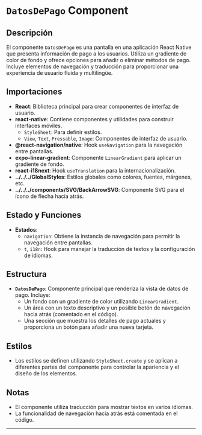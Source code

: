 # `DatosDePago` Component

## Descripción

El componente `DatosDePago` es una pantalla en una aplicación React Native que presenta información de pago a los usuarios. Utiliza un gradiente de color de fondo y ofrece opciones para añadir o eliminar métodos de pago. Incluye elementos de navegación y traducción para proporcionar una experiencia de usuario fluida y multilingüe.

## Importaciones

- **React**: Biblioteca principal para crear componentes de interfaz de usuario.
- **react-native**: Contiene componentes y utilidades para construir interfaces móviles.
  - `StyleSheet`: Para definir estilos.
  - `View`, `Text`, `Pressable`, `Image`: Componentes de interfaz de usuario.
- **@react-navigation/native**: Hook `useNavigation` para la navegación entre pantallas.
- **expo-linear-gradient**: Componente `LinearGradient` para aplicar un gradiente de fondo.
- **react-i18next**: Hook `useTranslation` para la internacionalización.
- **../../../GlobalStyles**: Estilos globales como colores, fuentes, márgenes, etc.
- **../../../components/SVG/BackArrowSVG**: Componente SVG para el ícono de flecha hacia atrás.

## Estado y Funciones

- **Estados**:
  - `navigation`: Obtiene la instancia de navegación para permitir la navegación entre pantallas.
  - `t`, `i18n`: Hook para manejar la traducción de textos y la configuración de idiomas.

## Estructura

- **`DatosDePago`**: Componente principal que renderiza la vista de datos de pago. Incluye:
  - Un fondo con un gradiente de color utilizando `LinearGradient`.
  - Un área con un texto descriptivo y un posible botón de navegación hacia atrás (comentado en el código).
  - Una sección que muestra los detalles de pago actuales y proporciona un botón para añadir una nueva tarjeta.

## Estilos

- Los estilos se definen utilizando `StyleSheet.create` y se aplican a diferentes partes del componente para controlar la apariencia y el diseño de los elementos.

## Notas

- El componente utiliza traducción para mostrar textos en varios idiomas.
- La funcionalidad de navegación hacia atrás está comentada en el código.

---

